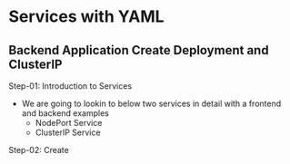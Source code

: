 # Services with YAML
## Backend Application Create Deployment and ClusterIP
Step-01: Introduction to Services
- We are going to lookin to below two services in detail with a frontend and backend examples
    - NodePort Service
    - ClusterIP Service

Step-02: Create 